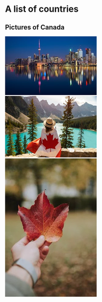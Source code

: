 # A list of countries

## Pictures of Canada

![canadaFlag](./countries/2bl7iend.bmp)
![canadaFlag](./countries/rkf4xp0c.bmp)
![canadaFlag](./countries/sbef08ue.bmp)
